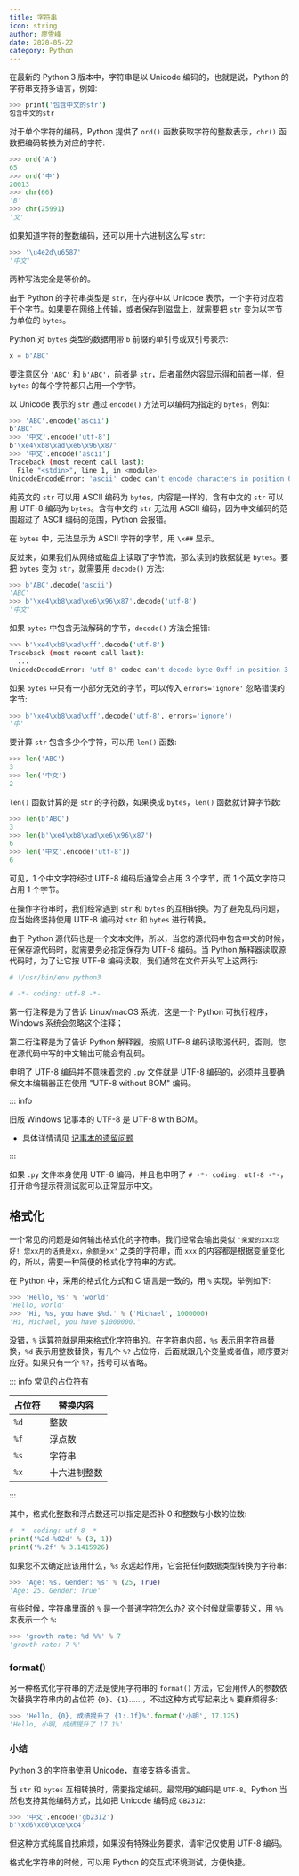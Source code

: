 ```yaml
---
title: 字符串
icon: string
author: 廖雪峰
date: 2020-05-22
category: Python
---
```


在最新的 Python 3 版本中，字符串是以 Unicode 编码的，也就是说，Python 的字符串支持多语言，例如:

```sh
>>> print('包含中文的str')
包含中文的str
```

对于单个字符的编码，Python 提供了 `ord()` 函数获取字符的整数表示，`chr()` 函数把编码转换为对应的字符:

```py
>>> ord('A')
65
>>> ord('中')
20013
>>> chr(66)
'B'
>>> chr(25991)
'文'
```

如果知道字符的整数编码，还可以用十六进制这么写 `str`:

```py
>>> '\u4e2d\u6587'
'中文'
```

两种写法完全是等价的。

由于 Python 的字符串类型是 `str`，在内存中以 Unicode 表示，一个字符对应若干个字节。如果要在网络上传输，或者保存到磁盘上，就需要把 `str` 变为以字节为单位的 `bytes`。

Python 对 `bytes` 类型的数据用带 `b` 前缀的单引号或双引号表示:

```py
x = b'ABC'
```

要注意区分 `'ABC'` 和 `b'ABC'`，前者是 `str`，后者虽然内容显示得和前者一样，但 `bytes` 的每个字符都只占用一个字节。

以 Unicode 表示的 `str` 通过 `encode()` 方法可以编码为指定的 `bytes`，例如:

```sh
>>> 'ABC'.encode('ascii')
b'ABC'
>>> '中文'.encode('utf-8')
b'\xe4\xb8\xad\xe6\x96\x87'
>>> '中文'.encode('ascii')
Traceback (most recent call last):
  File "<stdin>", line 1, in <module>
UnicodeEncodeError: 'ascii' codec can't encode characters in position 0-1: ordinal not in range(128)
```

纯英文的 `str` 可以用 ASCII 编码为 `bytes`，内容是一样的，含有中文的 `str` 可以用 UTF-8 编码为 `bytes`。含有中文的 `str` 无法用 ASCII 编码，因为中文编码的范围超过了 ASCII 编码的范围，Python 会报错。

在 `bytes` 中，无法显示为 ASCII 字符的字节，用 `\x##` 显示。

反过来，如果我们从网络或磁盘上读取了字节流，那么读到的数据就是 `bytes`。要把 `bytes` 变为 `str`，就需要用 `decode()` 方法:

```py
>>> b'ABC'.decode('ascii')
'ABC'
>>> b'\xe4\xb8\xad\xe6\x96\x87'.decode('utf-8')
'中文'
```

如果 `bytes` 中包含无法解码的字节，`decode()` 方法会报错:

```sh
>>> b'\xe4\xb8\xad\xff'.decode('utf-8')
Traceback (most recent call last):
  ...
UnicodeDecodeError: 'utf-8' codec can't decode byte 0xff in position 3: invalid start byte
```

如果 `bytes` 中只有一小部分无效的字节，可以传入 `errors='ignore'` 忽略错误的字节:

```py
>>> b'\xe4\xb8\xad\xff'.decode('utf-8', errors='ignore')
'中'
```

要计算 `str` 包含多少个字符，可以用 `len()` 函数:

```py
>>> len('ABC')
3
>>> len('中文')
2
```

`len()` 函数计算的是 `str` 的字符数，如果换成 `bytes`，`len()` 函数就计算字节数:

```py
>>> len(b'ABC')
3
>>> len(b'\xe4\xb8\xad\xe6\x96\x87')
6
>>> len('中文'.encode('utf-8'))
6
```

可见，1 个中文字符经过 UTF-8 编码后通常会占用 3 个字节，而 1 个英文字符只占用 1 个字节。

在操作字符串时，我们经常遇到 `str` 和 `bytes` 的互相转换。为了避免乱码问题，应当始终坚持使用 UTF-8 编码对 `str` 和 `bytes` 进行转换。

由于 Python 源代码也是一个文本文件，所以，当您的源代码中包含中文的时候，在保存源代码时，就需要务必指定保存为 UTF-8 编码。当 Python 解释器读取源代码时，为了让它按 UTF-8 编码读取，我们通常在文件开头写上这两行:

```py
# !/usr/bin/env python3

# -*- coding: utf-8 -*-
```

第一行注释是为了告诉 Linux/macOS 系统，这是一个 Python 可执行程序，Windows 系统会忽略这个注释；

第二行注释是为了告诉 Python 解释器，按照 UTF-8 编码读取源代码，否则，您在源代码中写的中文输出可能会有乱码。

申明了 UTF-8 编码并不意味着您的 `.py` 文件就是 UTF-8 编码的，必须并且要确保文本编辑器正在使用 "UTF-8 without BOM" 编码。

::: info

旧版 Windows 记事本的 UTF-8 是 UTF-8 with BOM。

- 具体详情请见 [记事本的遗留问题](../../../windows/notepad.md)

:::

如果 `.py` 文件本身使用 UTF-8 编码，并且也申明了 `# -*- coding: utf-8 -*-`，打开命令提示符测试就可以正常显示中文。

## 格式化

一个常见的问题是如何输出格式化的字符串。我们经常会输出类似 `'亲爱的xxx您好! 您xx月的话费是xx，余额是xx'` 之类的字符串，而 `xxx` 的内容都是根据变量变化的，所以，需要一种简便的格式化字符串的方式。

在 Python 中，采用的格式化方式和 C 语言是一致的，用 `%` 实现，举例如下:

```py
>>> 'Hello, %s' % 'world'
'Hello, world'
>>> 'Hi, %s, you have $%d.' % ('Michael', 1000000)
'Hi, Michael, you have $1000000.'
```

没错，`%` 运算符就是用来格式化字符串的。在字符串内部，`%s` 表示用字符串替换，`%d` 表示用整数替换，有几个 `%?` 占位符，后面就跟几个变量或者值，顺序要对应好。如果只有一个 `%?`，括号可以省略。

::: info 常见的占位符有

| 占位符 | 替换内容     |
| ------ | ------------ |
| `%d`   | 整数         |
| `%f`   | 浮点数       |
| `%s`   | 字符串       |
| `%x`   | 十六进制整数 |

:::

其中，格式化整数和浮点数还可以指定是否补 0 和整数与小数的位数:

```py
# -*- coding: utf-8 -*-
print('%2d-%02d' % (3, 1))
print('%.2f' % 3.1415926)
```

如果您不太确定应该用什么，`%s` 永远起作用，它会把任何数据类型转换为字符串:

```py
>>> 'Age: %s. Gender: %s' % (25, True)
'Age: 25. Gender: True'
```

有些时候，字符串里面的 `%` 是一个普通字符怎么办? 这个时候就需要转义，用 `%%` 来表示一个 `%`:

```py
>>> 'growth rate: %d %%' % 7
'growth rate: 7 %'
```

### format()

另一种格式化字符串的方法是使用字符串的 `format()` 方法，它会用传入的参数依次替换字符串内的占位符 `{0}`、`{1}`……，不过这种方式写起来比 `%` 要麻烦得多:

```py
>>> 'Hello, {0}, 成绩提升了 {1:.1f}%'.format('小明', 17.125)
'Hello, 小明, 成绩提升了 17.1%'
```

### 小结

Python 3 的字符串使用 Unicode，直接支持多语言。

当 `str` 和 `bytes` 互相转换时，需要指定编码。最常用的编码是 `UTF-8`。Python 当然也支持其他编码方式，比如把 Unicode 编码成 `GB2312`:

```py
>>> '中文'.encode('gb2312')
b'\xd6\xd0\xce\xc4'
```

但这种方式纯属自找麻烦，如果没有特殊业务要求，请牢记仅使用 UTF-8 编码。

格式化字符串的时候，可以用 Python 的交互式环境测试，方便快捷。
